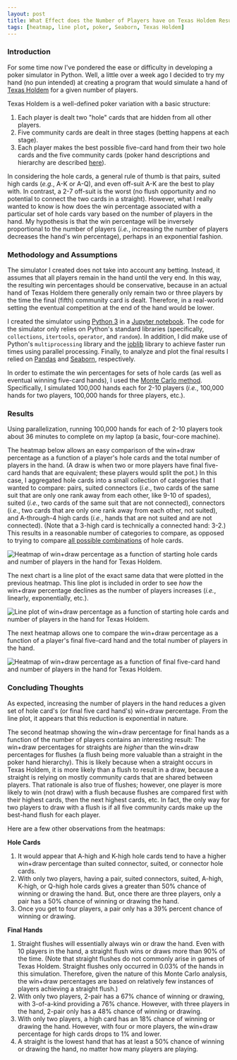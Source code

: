 ```yaml
---
layout: post
title: What Effect does the Number of Players have on Texas Holdem Results?
tags: [heatmap, line plot, poker, Seaborn, Texas Holdem]
---
```


### Introduction
For some time now I've pondered the ease or difficulty in developing a poker simulator in Python.  Well, a little over a week ago I decided to try my hand (no pun intended) at creating a program that would simulate a hand of [Texas Holdem](https://en.wikipedia.org/wiki/Texas_hold_%27em) for a given number of players.

Texas Holdem is a well-defined poker variation with a basic structure: 
1. Each player is dealt two "hole" cards that are hidden from all other players.
2. Five community cards are dealt in three stages (betting happens at each stage).
3. Each player makes the best possible five-card hand from their two hole cards and the five community cards (poker hand descriptions and hierarchy are described [here](https://www.cardplayer.com/rules-of-poker/hand-rankings)).

In considering the hole cards, a general rule of thumb is that pairs, suited high cards (_e.g._, A-K or A-Q), and even off-suit A-K are the best to play with.  In contrast, a 2-7 off-suit is the worst (no flush opportunity and no potential to connect the two cards in a straight).  However, what I really wanted to know is how does the win percentage associated with a particular set of hole cards vary based on the number of players in the hand.  My hypothesis is that the win percentage will be inversely proportional to the number of players (_i.e._, increasing the number of players decreases the hand's win percentage), perhaps in an exponential fashion.

### Methodology and Assumptions
The simulator I created does not take into account any betting.  Instead, it assumes that all players remain in the hand until the very end.  In this way, the resulting win percentages should be conservative, because in an actual hand of Texas Holdem there generally only remain two or three players by the time the final (fifth) community card is dealt.  Therefore, in a real-world setting the eventual competition at the end of the hand would be lower.

I created the simulator using [Python 3](https://www.python.org/) in a [Jupyter notebook](https://jupyter.org/).  The code for the simulator only relies on Python's standard libraries (specifically, `collections`, `itertools`, `operator`, and `random`).  In addition, I did make use of Python's `multiprocessing` library and the [joblib](https://joblib.readthedocs.io/) library to achieve faster run times using parallel processing.  Finally, to analyze and plot the final results I relied on [Pandas](https://pandas.pydata.org/) and [Seaborn](https://seaborn.pydata.org/), respectively.

In order to estimate the win percentages for sets of hole cards (as well as eventual winning five-card hands), I used the [Monte Carlo method](https://en.wikipedia.org/wiki/Monte_Carlo_method).  Specifically, I simulated 100,000 hands each for 2-10 players (_i.e._, 100,000 hands for two players, 100,000 hands for three players, etc.).

### Results
Using parallelization, running 100,000 hands for each of 2-10 players took about 36 minutes to complete on my laptop (a basic, four-core machine).

The heatmap below allows an easy comparison of the win+draw percentage as a function of a player's hole cards and the total number of players in the hand. (A draw is when two or more players have final five-card hands that are equivalent; these players would split the pot.)  In this case, I aggregated hole cards into a small collection of categories that I wanted to compare: pairs, suited connectors (_i.e._, two cards of the same suit that are only one rank away from each other, like 9-10 of spades), suited (_i.e._, two cards of the same suit that are not connected), connectors (_i.e._, two cards that are only one rank away from each other, not suited), and A-through-4 high cards (_i.e._, hands that are not suited and are not connected). (Note that a 3-high card is technically a connected hand: 3-2.)  This results in a reasonable number of categories to compare, as opposed to trying to compare [all possible combinations](https://www.tightpoker.com/poker_hands.html) of hole cards.

![Heatmap of win+draw percentage as a function of starting hole cards and number of players in the hand for Texas Holdem.]({{http://rahosbach.github.io}}/img/texas_holdem/heatmap_hole_cards.svg)

The next chart is a line plot of the exact same data that were plotted in the previous heatmap.  This line plot is included in order to see _how_ the win+draw percentage declines as the number of players increases (_i.e._, linearly, exponentially, etc.).

![Line plot of win+draw percentage as a function of starting hole cards and number of players in the hand for Texas Holdem.]({{http://rahosbach.github.io}}/img/texas_holdem/lineplot_hole_cards.svg)

The next heatmap allows one to compare the win+draw percentage as a function of a player's final five-card hand and the total number of players in the hand.

![Heatmap of win+draw percentage as a function of final five-card hand and number of players in the hand for Texas Holdem.]({{http://rahosbach.github.io}}/img/texas_holdem/heatmap_final_hand.svg)

### Concluding Thoughts
As expected, increasing the number of players in the hand reduces a given set of hole card's (or final five card hand's) win+draw percentage.  From the line plot, it appears that this reduction is exponential in nature.  

The second heatmap showing the win+draw percentage for final hands as a function of the number of players contains an interesting result: The win+draw percentages for straights are _higher_ than the win+draw percentages for flushes (a flush being more valuable than a straight in the poker hand hierarchy).  This is likely because when a straight occurs in Texas Holdem, it is more likely than a flush to result in a draw, because a straight is relying on mostly community cards that are shared between players.  That rationale is also true of flushes; however, one player is more likely to win (not draw) with a flush because flushes are compared first with their highest cards, then the next highest cards, etc.  In fact, the only way for two players to draw with a flush is if all five community cards make up the best-hand flush for each player.

Here are a few other observations from the heatmaps:

**Hole Cards**
1. It would appear that A-high and K-high hole cards tend to have a higher win+draw percentage than suited connector, suited, or connector hole cards.
2. With only two players, having a pair, suited connectors, suited, A-high, K-high, or Q-high hole cards gives a greater than 50% chance of winning or drawing the hand.  But, once there are three players, only a pair has a 50% chance of winning or drawing the hand.
3. Once you get to four players, a pair only has a 39% percent chance of winning or drawing.

**Final Hands**
1. Straight flushes will essentially always win or draw the hand.  Even with 10 players in the hand, a straight flush wins or draws more than 90% of the time. (Note that straight flushes do not commonly arise in games of Texas Holdem.  Straight flushes only occurred in 0.03% of the hands in this simulation.  Therefore, given the nature of this Monte Carlo analysis, the win+draw percentages are based on relatively few instances of players achieving a straight flush.)
2. With only two players, 2-pair has a 67% chance of winning or drawing, with 3-of-a-kind providing a 76% chance.  However, with three players in the hand, 2-pair only has a 48% chance of winning or drawing.
3. With only two players, a high card has an 18% chance of winning or drawing the hand.  However, with four or more players, the win+draw percentage for high cards drops to 1% and lower.
4. A straight is the lowest hand that has at least a 50% chance of winning or drawing the hand, no matter how many players are playing.
